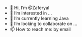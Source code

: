- 👋 Hi, I’m @Zaferyal
- 👀 I’m interested in ...
- 🌱 I’m currently learning Java
- 💞️ I’m looking to collaborate on ...
- 📫 How to reach me: by email

<!---
Zaferyal/Zaferyal is a ✨ special ✨ repository because its `README.md` (this file) appears on your GitHub profile.
You can click the Preview link to take a look at your changes.
--->
